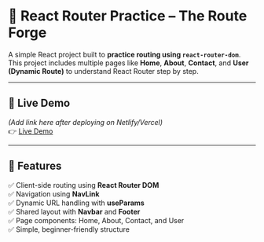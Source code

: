 # 🧭 React Router Practice – The Route Forge

A simple React project built to **practice routing using `react-router-dom`**.  
This project includes multiple pages like **Home**, **About**, **Contact**, and **User (Dynamic Route)** to understand React Router step by step.

---

## 🚀 Live Demo
*(Add link here after deploying on Netlify/Vercel)*  
👉 [Live Demo](#)

---

## 🧩 Features
✅ Client-side routing using **React Router DOM**  
✅ Navigation using **NavLink**  
✅ Dynamic URL handling with **useParams**  
✅ Shared layout with **Navbar** and **Footer**  
✅ Page components: Home, About, Contact, and User  
✅ Simple, beginner-friendly structure  